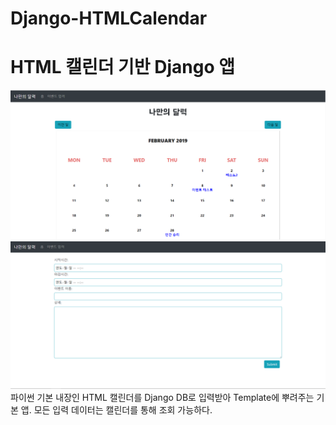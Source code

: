 # Django-HTMLCalendar

HTML 캘린더 기반 Django 앱
=========================
![Alt text](/result_cal.png)
![Alt text](/result_cal2.png)
파이썬 기본 내장인 HTML 캘린더를 Django DB로 입력받아 Template에 뿌려주는 기본 앱.
모든 입력 데이터는 캘린더를 통해 조회 가능하다.
